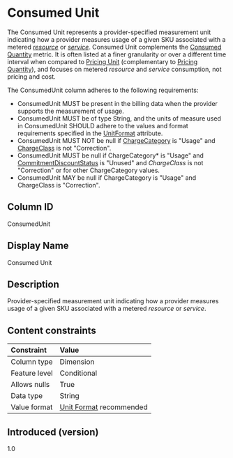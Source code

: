# Consumed Unit

The Consumed Unit represents a provider-specified measurement unit indicating how a provider measures usage of a given SKU associated with a metered [*resource*](#glossary:resource) or [*service*](#glossary:service). Consumed Unit complements the [Consumed Quantity](#consumedquantity) metric. It is often listed at a finer granularity or over a different time interval when compared to [Pricing Unit](#pricingunit) (complementary to [Pricing Quantity](#pricingquantity)), and focuses on metered *resource* and *service* consumption, not pricing and cost.

The ConsumedUnit column adheres to the following requirements:

* ConsumedUnit MUST be present in the billing data when the provider supports the measurement of usage.
* ConsumedUnit MUST be of type String, and the units of measure used in ConsumedUnit SHOULD adhere to the values and format requirements specified in the [UnitFormat](#unitformat) attribute.
* ConsumedUnit MUST NOT be null if [ChargeCategory](#chargecategory) is "Usage" and [ChargeClass](#chargeclass) is not "Correction".
* ConsumedUnit MUST be null if ChargeCategory* is "Usage" and [CommitmentDiscountStatus](#commitmentdiscountstatus) is "Unused" and *ChargeClass* is not "Correction" or for other ChargeCategory values.
* ConsumedUnit MAY be null if ChargeCategory is "Usage" and ChargeClass is "Correction".

## Column ID

ConsumedUnit

## Display Name

Consumed Unit

## Description

Provider-specified measurement unit indicating how a provider measures usage of a given SKU associated with a metered *resource* or *service*.

## Content constraints

|    Constraint   |      Value      |
|:----------------|:----------------|
| Column type     | Dimension       |
| Feature level   | Conditional     |
| Allows nulls    | True            |
| Data type       | String          |
| Value format    | [Unit Format](#unitformat) recommended |

## Introduced (version)

1.0
